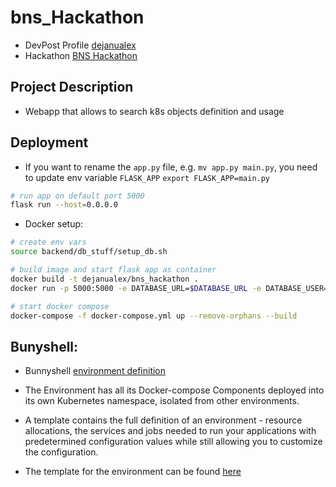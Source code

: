 # bns_Hackathon

- DevPost Profile [dejanualex](https://devpost.com/dejanu)
- Hackathon [BNS Hackathon](https://bunnyshell.devpost.com/resources)


## Project Description

* Webapp that allows to search k8s objects definition and usage

## Deployment

* If you want to rename the `app.py` file, e.g. `mv app.py main.py`, you need to update env variable `FLASK_APP` `export FLASK_APP=main.py`
```bash
# run app on default port 5000
flask run --host=0.0.0.0
``` 

* Docker setup:
```bash
# create env vars
source backend/db_stuff/setup_db.sh

# build image and start flask app as container
docker build -t dejanualex/bns_hackathon .
docker run -p 5000:5000 -e DATABASE_URL=$DATABASE_URL -e DATABASE_USER=$DATABASE_USER -e DATABASE_PASSWORD=$DATABASE_PASSWORD dejanualex/bns_hackathon

# start docker compose
docker-compose -f docker-compose.yml up --remove-orphans --build
```
## Bunyshell:

* Bunnyshell  [environment definition](https://documentation.bunnyshell.com/docs/environment-definition)

* The Environment has all its Docker-compose Components deployed into its own Kubernetes namespace, isolated from other environments.

* A template contains the full definition of an environment - resource allocations, the services and jobs needed to run your applications with predetermined configuration values while still allowing you to customize the configuration.

* The template for the environment can be found [here](https://github.com/dejanu/bns_Hackathon/blob/main/.bunnyshell/templates/flask-postgres/README.md)


